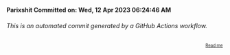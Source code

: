 **Parixshit Committed on: Wed, 12 Apr 2023 06:24:46 AM** <!-- b37c19e5-8863-40dd-9275-8f62eff9a3d5 -->

###### This is an automated commit generated by a GitHub Actions workflow.

<div align="right"><sub><sup><a href="https://github.com/Parixshit/AutoCommit.git">Read me</a></sup></sub></div>
